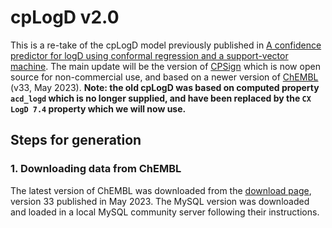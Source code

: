 # cpLogD v2.0

This is a re-take of the cpLogD model previously published in [A confidence predictor for logD using conformal regression and a support-vector machine](https://link.springer.com/article/10.1186/s13321-018-0271-1). The main update will be the version of [CPSign](https://github.com/arosbio/cpsign) which is now open source for non-commercial use, and based on a newer version of [ChEMBL](https://www.ebi.ac.uk/chembl/) (v33, May 2023). **Note: the old cpLogD was based on computed property `acd_logd` which is no longer supplied, and have been replaced by the `CX LogD 7.4` property which we will now use.**

## Steps for generation

### 1. Downloading data from ChEMBL

The latest version of ChEMBL was downloaded from the [download page](https://chembl.gitbook.io/chembl-interface-documentation/downloads), version 33 published in May 2023. The MySQL version was downloaded and loaded in a local MySQL community server following their instructions. 

